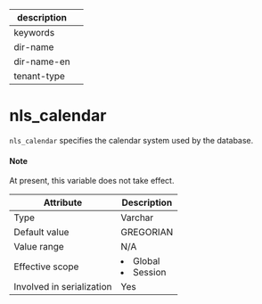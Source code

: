 | description ||
|---|---|
| keywords ||
| dir-name ||
| dir-name-en ||
| tenant-type ||

# nls_calendar

`nls_calendar` specifies the calendar system used by the database.

<main id="notice" type='explain'>
    <h4>Note</h4>
    <p>At present, this variable does not take effect. </p>
</main>

| **Attribute** | **Description** |
|---------|------------------------------------------------------------------------------------------------------------|
| Type | Varchar |
| Default value | GREGORIAN |
| Value range | N/A |
| Effective scope | <li> Global   <li> Session |
| Involved in serialization | Yes |
